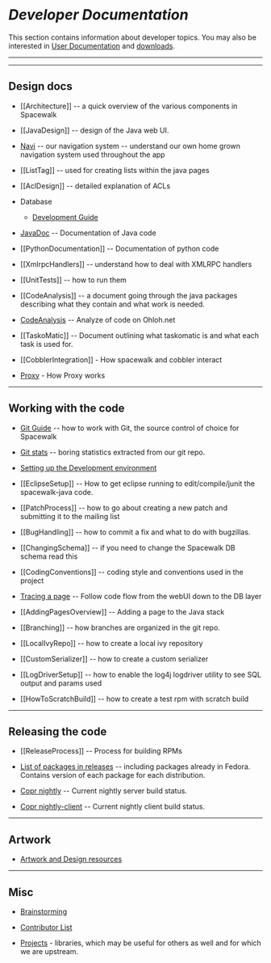 # *Developer Documentation*

This section contains information about developer topics.  You may also be interested in [User Documentation](UserDocs) and [downloads](DownloadIt).


----

----
## __Design docs__

 * [[Architecture]] -- a quick overview of the various components in Spacewalk

 * [[JavaDesign]] -- design of the Java web UI.
 * [Navi](NavigationSystem) -- our navigation system -- understand our own home grown navigation system used throughout the app
 * [[ListTag]] -- used for creating lists within the java pages   
 * [[AclDesign]] -- detailed explanation of ACLs
 * Database
   * [Development Guide](DatabaseGuide)
 * [JavaDoc](http://www.redhat.com/spacewalk/documentation/javadoc/) -- Documentation of Java code
 * [[PythonDocumentation]] -- Documentation of python code
 * [[XmlrpcHandlers]] -- understand how to deal with XMLRPC handlers
 * [[UnitTests]] -- how to run them
 * [[CodeAnalysis]] -- a document going through the java packages describing what they contain and what work is needed.
 * [CodeAnalysis](https://www.ohloh.net/p/spacewalk/analyses/latest) -- Analyze of code on Ohloh.net
 * [[TaskoMatic]] -- Document outlining what taskomatic is and what each task is used for.
 * [[CobblerIntegration]] - How spacewalk and cobbler interact
 * [Proxy](proxy) - How Proxy works
----
## __Working with the code__

 * [Git Guide](GitGuide) -- how to work with Git, the source control of choice for Spacewalk

 * [Git stats](https://github.com/spacewalkproject/spacewalk/graphs/contributors) -- boring statistics extracted from our git repo.
 * [Setting up the Development environment](DevelopmentWorkstationSetup)
 * [[EclipseSetup]] -- How to get eclipse running to edit/compile/junit the spacewalk-java code.
 * [[PatchProcess]] -- how to go about creating a new patch and submitting it to the mailing list
 * [[BugHandling]] -- how to commit a fix and what to do with bugzillas.
 * [[ChangingSchema]] -- if you need to change the Spacewalk DB schema read this
 * [[CodingConventions]] -- coding style and conventions used in the project
 * [Tracing a page](TracingaPage) -- Follow code flow from the webUI down to the DB layer
 * [[AddingPagesOverview]] -- Adding a page to the Java stack
 * [[Branching]] -- how branches are organized in the git repo.
 * [[LocalIvyRepo]] -- how to create a local ivy repository
 * [[CustomSerializer]] -- how to create a custom serializer
 * [[LogDriverSetup]] -- how to enable the log4j logdriver utility to see SQL output and params used
 * [[HowToScratchBuild]] -- how to create a test rpm with scratch build

----
## __Releasing the code__

 * [[ReleaseProcess]] -- Process for building RPMs

 * [List of packages in releases](http://miroslav.suchy.cz/spacewalk/packages-overview/) -- including packages already in Fedora. Contains version of each package for each distribution.
 * [Copr nightly](https://copr.fedorainfracloud.org/coprs/g/spacewalkproject/nightly/monitor/) -- Current nightly server build status.
 * [Copr nightly-client](https://copr.fedorainfracloud.org/coprs/g/spacewalkproject/nightly-client/monitor/) -- Current nightly client build status.
----
## __Artwork__

 * [Artwork and Design resources](ArtAndDesignStuff)

----
## __Misc__

 * [Brainstorming](BrainBox)

 * [Contributor List](ContributorList)
 * [Projects](Projects) - libraries, which may be useful for others as well and for which we are upstream.
